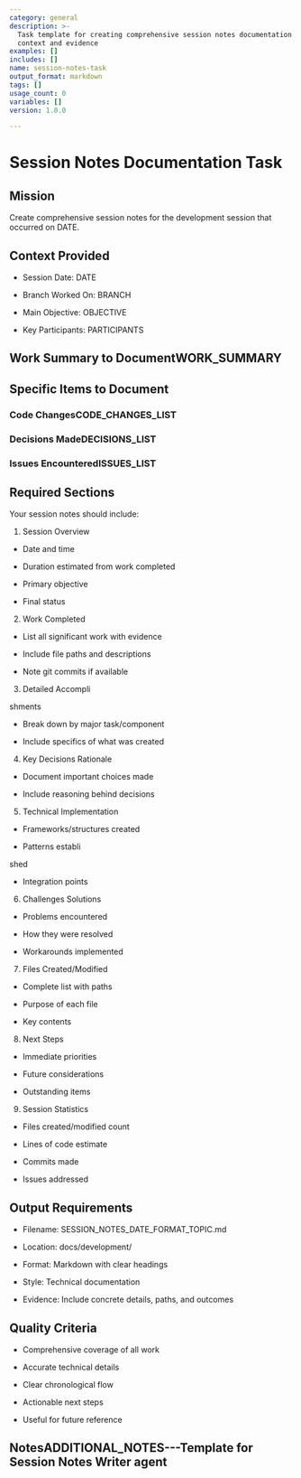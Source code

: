 ```yaml
---
category: general
description: >-
  Task template for creating comprehensive session notes documentation with all
  context and evidence
examples: []
includes: []
name: session-notes-task
output_format: markdown
tags: []
usage_count: 0
variables: []
version: 1.0.0

---
```

# Session Notes Documentation Task

## Mission

Create comprehensive session notes for the development session that occurred on DATE.

## Context Provided

- Session Date: DATE

- Branch Worked On: BRANCH

- Main Objective: OBJECTIVE

- Key Participants: PARTICIPANTS

## Work Summary to DocumentWORK_SUMMARY

## Specific Items to Document

### Code ChangesCODE_CHANGES_LIST

### Decisions MadeDECISIONS_LIST

### Issues EncounteredISSUES_LIST

## Required Sections

Your session notes should include:
  1. Session Overview

- Date and time

- Duration estimated from work completed

- Primary objective

- Final status

2. Work Completed

- List all significant work with evidence

- Include file paths and descriptions

- Note git commits if available

3. Detailed Accompli

shments

- Break down by major task/component

- Include specifics of what was created

4. Key Decisions  Rationale

- Document important choices made

- Include reasoning behind decisions

5. Technical Implementation

- Frameworks/structures created

- Patterns establi

shed

- Integration points

6. Challenges  Solutions

- Problems encountered

- How they were resolved

- Workarounds implemented

7. Files Created/Modified

- Complete list with paths

- Purpose of each file

- Key contents

8. Next Steps

- Immediate priorities

- Future considerations

- Outstanding items

9. Session Statistics

- Files created/modified count

- Lines of code estimate

- Commits made

- Issues addressed

## Output Requirements

- Filename: SESSION_NOTES_DATE_FORMAT_TOPIC.md

- Location: docs/development/

- Format: Markdown with clear headings

- Style: Technical documentation

- Evidence: Include concrete details, paths, and outcomes

## Quality Criteria

- Comprehensive coverage of all work

- Accurate technical details

- Clear chronological flow

- Actionable next steps

- Useful for future reference

## NotesADDITIONAL_NOTES---Template for Session Notes Writer agent
